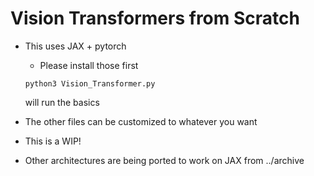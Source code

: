 # Vision Transformers from Scratch

- This uses JAX + pytorch
  - Please install those first
  ```
  python3 Vision_Transformer.py
  ```
  will run the basics
  
- The other files can be customized to whatever you want
- This is a WIP!
- Other architectures are being ported to work on JAX from ../archive
